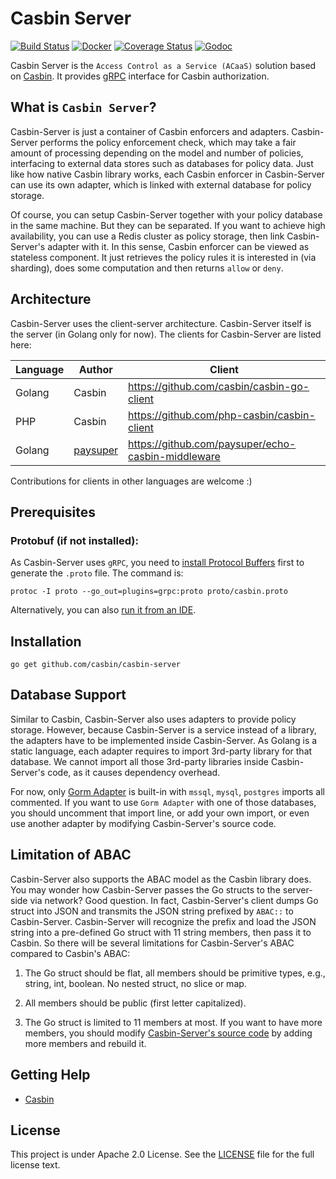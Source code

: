 Casbin Server
====

[![Build Status](https://travis-ci.org/casbin/casbin-server.svg?branch=master)](https://travis-ci.org/casbin/casbin-server)
[![Docker](https://img.shields.io/docker/build/casbin/casbin-server.svg)](https://hub.docker.com/r/casbin/casbin-server/builds/)
[![Coverage Status](https://coveralls.io/repos/github/casbin/casbin-server/badge.svg?branch=master)](https://coveralls.io/github/casbin/casbin-server?branch=master)
[![Godoc](https://godoc.org/github.com/casbin/casbin-server?status.svg)](https://godoc.org/github.com/casbin/casbin-server)

Casbin Server is the ``Access Control as a Service (ACaaS)`` solution based on [Casbin](https://github.com/casbin/casbin). It provides [gRPC](https://grpc.io/) interface for Casbin authorization.

## What is ``Casbin Server``?

Casbin-Server is just a container of Casbin enforcers and adapters. Casbin-Server performs the policy enforcement check, which may take a fair amount of processing depending on the model and number of policies, interfacing to external data stores such as databases for policy data. Just like how native Casbin library works, each Casbin enforcer in Casbin-Server can use its own adapter, which is linked with external database for policy storage.

Of course, you can setup Casbin-Server together with your policy database in the same machine. But they can be separated. If you want to achieve high availability, you can use a Redis cluster as policy storage, then link Casbin-Server's adapter with it. In this sense, Casbin enforcer can be viewed as stateless component. It just retrieves the policy rules it is interested in (via sharding), does some computation and then returns ``allow`` or ``deny``.

## Architecture

Casbin-Server uses the client-server architecture. Casbin-Server itself is the server (in Golang only for now). The clients for Casbin-Server are listed here:

Language | Author | Client
----|----|----
Golang | Casbin | https://github.com/casbin/casbin-go-client
PHP | Casbin | https://github.com/php-casbin/casbin-client
Golang | [paysuper](https://github.com/paysuper) | https://github.com/paysuper/echo-casbin-middleware

Contributions for clients in other languages are welcome :)

## Prerequisites

### Protobuf (if not installed):

As Casbin-Server uses ``gRPC``, you need to [install Protocol Buffers](https://github.com/golang/protobuf#installation) first to generate the ``.proto`` file. The command is:

```
protoc -I proto --go_out=plugins=grpc:proto proto/casbin.proto
```

Alternatively, you can also [run it from an IDE](https://github.com/casbin/casbin-server/blob/6b46c48c8845dc1b8021f2872be08b8e1a62b092/main.go#L15).

## Installation

    go get github.com/casbin/casbin-server

## Database Support

Similar to Casbin, Casbin-Server also uses adapters to provide policy storage. However, because Casbin-Server is a service instead of a library, the adapters have to be implemented inside Casbin-Server. As Golang is a static language, each adapter requires to import 3rd-party library for that database. We cannot import all those 3rd-party libraries inside Casbin-Server's code, as it causes dependency overhead.

For now, only [Gorm Adapter](https://github.com/casbin/casbin-server/blob/master/server/adapter.go) is built-in with ``mssql``, ``mysql``, ``postgres`` imports all commented. If you want to use ``Gorm Adapter`` with one of those databases, you should uncomment that import line, or add your own import, or even use another adapter by modifying Casbin-Server's source code.

## Limitation of ABAC

Casbin-Server also supports the ABAC model as the Casbin library does. You may wonder how Casbin-Server passes the Go structs to the server-side via network? Good question. In fact, Casbin-Server's client dumps Go struct into JSON and transmits the JSON string prefixed by ``ABAC::`` to Casbin-Server. Casbin-Server will recognize the prefix and load the JSON string into a pre-defined Go struct with 11 string members, then pass it to Casbin. So there will be several limitations for Casbin-Server's ABAC compared to Casbin's ABAC:

1. The Go struct should be flat, all members should be primitive types, e.g., string, int, boolean. No nested struct, no slice or map.

2. All members should be public (first letter capitalized).

3. The Go struct is limited to 11 members at most. If you want to have more members, you should modify [Casbin-Server's source code](https://github.com/casbin/casbin-server/blob/5e21d10e863c7d8461f951417eb1c63fa00204fb/server/abac.go#L27-L40) by adding more members and rebuild it.

## Getting Help

- [Casbin](https://github.com/casbin/casbin)

## License

This project is under Apache 2.0 License. See the [LICENSE](LICENSE) file for the full license text.
